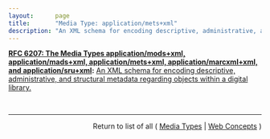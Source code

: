```yaml
---
layout:      page
title:       "Media Type: application/mets+xml"
description: "An XML schema for encoding descriptive, administrative, and structural metadata regarding objects within a digital library."
---
```


**[RFC 6207: The Media Types application/mods+xml, application/mads+xml, application/mets+xml, application/marcxml+xml, and application/sru+xml](/specs/IETF/RFC/6207 "This document specifies media types for the following formats: MODS (Metadata Object Description Schema), MADS (Metadata Authority Description Schema), METS (Metadata Encoding and Transmission Standard), MARCXML (MARC21 XML Schema), and the SRU (Search/Retrieve via URL Response Format) protocol response XML schema. These are all XML schemas providing representations of various forms of information including metadata and search results."):** [An XML schema for encoding descriptive, administrative, and structural metadata regarding objects within a digital library.](http://tools.ietf.org/html/rfc6207#section-4 "Read documentation for Media Type &#34;application/mets+xml&#34;")

<br/>
<hr/>

<p style="text-align: right">Return to list of all ( <a href="../media-types">Media Types</a> | <a href="../">Web Concepts</a> )</p>